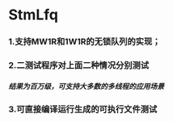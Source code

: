 ﻿# StmLfq



### 1.支持MW1R和1W1R的无锁队列的实现；

### 2.二测试程序对上面二种情况分别测试

#####  结果为百万级，可支持大多数的多线程的应用场景

### 3.可直接编译运行生成的可执行文件测试
